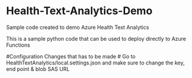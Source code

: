 # Health-Text-Analytics-Demo
Sample code created to demo Azure Health Text Analytics

This is a sample python code that can be used to deploy directly to Azure Functions

  #Configuration Changes that has to be made
    # Go to HealthTextAnalytics/local.settings.json and make sure to change the key, end point & blob SAS URL
